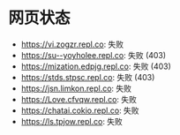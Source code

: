 # 网页状态
- https://vi.zogzr.repl.co: 失败
- https://su--yoyholee.repl.co: 失败 (403)
- https://mization.edpjg.repl.co: 失败 (403)
- https://stds.stpsc.repl.co: 失败 (403)
- https://jsn.limkon.repl.co: 失败
- https://Love.cfvqw.repl.co: 失败
- https://chatai.cokio.repl.co: 失败
- https://ls.tpjow.repl.co: 失败
